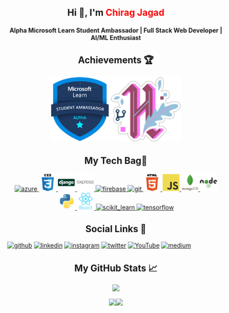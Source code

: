 <h2 align="center">Hi 👋, I'm <font style="color:red">Chirag Jagad</font></h2>
<h4 align="center">Alpha Microsoft Learn Student Ambassador | Full Stack Web Developer | Al/ML Enthusiast</h4>

<h2 align="center">Achievements 🏆 </h2>
 <p align="center"> <img src="https://github.com/chiragjagad/chiragjagad/blob/main/mlsa.png" / height ="150"> 
  <img src="https://github.com/chiragjagad/chiragjagad/blob/main/hacktoberfest.png" height ="150" /> </p>

<h2 align="center">My Tech Bag🎒 </h2>

<p align="center"> <a href="https://azure.microsoft.com/en-in/" target="_blank"> <img src="https://www.vectorlogo.zone/logos/microsoft_azure/microsoft_azure-icon.svg" alt="azure" width="40" height="40"/> </a> <a href="https://www.w3schools.com/css/" target="_blank"> <img src="https://raw.githubusercontent.com/devicons/devicon/master/icons/css3/css3-original-wordmark.svg" alt="css3" width="40" height="40"/> </a> <a href="https://www.djangoproject.com/" target="_blank"> <img src="https://raw.githubusercontent.com/devicons/devicon/master/icons/django/django-original.svg" alt="django" width="40" height="40"/> </a> <a href="https://expressjs.com" target="_blank"> <img src="https://raw.githubusercontent.com/devicons/devicon/master/icons/express/express-original-wordmark.svg" alt="express" width="40" height="40"/> </a> <a href="https://firebase.google.com/" target="_blank"> <img src="https://www.vectorlogo.zone/logos/firebase/firebase-icon.svg" alt="firebase" width="40" height="40"/> </a> <a href="https://git-scm.com/" target="_blank"> <img src="https://www.vectorlogo.zone/logos/git-scm/git-scm-icon.svg" alt="git" width="40" height="40"/> </a> <a href="https://www.w3.org/html/" target="_blank"> <img src="https://raw.githubusercontent.com/devicons/devicon/master/icons/html5/html5-original-wordmark.svg" alt="html5" width="40" height="40"/> </a> <a href="https://developer.mozilla.org/en-US/docs/Web/JavaScript" target="_blank"> <img src="https://raw.githubusercontent.com/devicons/devicon/master/icons/javascript/javascript-original.svg" alt="javascript" width="40" height="40"/> </a> <a href="https://www.mongodb.com/" target="_blank"> <img src="https://raw.githubusercontent.com/devicons/devicon/master/icons/mongodb/mongodb-original-wordmark.svg" alt="mongodb" width="40" height="40"/> </a> <a href="https://nodejs.org" target="_blank"> <img src="https://raw.githubusercontent.com/devicons/devicon/master/icons/nodejs/nodejs-original-wordmark.svg" alt="nodejs" width="40" height="40"/> </a> <a href="https://www.python.org" target="_blank"> <img src="https://raw.githubusercontent.com/devicons/devicon/master/icons/python/python-original.svg" alt="python" width="40" height="40"/> </a> <a href="https://reactjs.org/" target="_blank"> <img src="https://raw.githubusercontent.com/devicons/devicon/master/icons/react/react-original-wordmark.svg" alt="react" width="40" height="40"/> </a> <a href="https://scikit-learn.org/" target="_blank"> <img src="https://upload.wikimedia.org/wikipedia/commons/0/05/Scikit_learn_logo_small.svg" alt="scikit_learn" width="40" height="40"/> </a> <a href="https://www.tensorflow.org" target="_blank"> <img src="https://www.vectorlogo.zone/logos/tensorflow/tensorflow-icon.svg" alt="tensorflow" width="40" height="40"/> </a> </p>

<h2 align="center">Social Links 🔗 </h2>

[<img src='https://cdn.jsdelivr.net/npm/simple-icons@3.0.1/icons/github.svg' alt='github' height='40'>](https://github.com/chiragjagad)  [<img src='https://cdn.jsdelivr.net/npm/simple-icons@3.0.1/icons/linkedin.svg' alt='linkedin' height='40'>](https://www.linkedin.com/in/chirag-jagad/)  [<img src='https://cdn.jsdelivr.net/npm/simple-icons@3.0.1/icons/instagram.svg' alt='instagram' height='40'>](https://www.instagram.com/heychirag/)  [<img src='https://cdn.jsdelivr.net/npm/simple-icons@3.0.1/icons/twitter.svg' alt='twitter' height='40'>](https://twitter.com/heychiraggg)  [<img src='https://cdn.jsdelivr.net/npm/simple-icons@3.0.1/icons/youtube.svg' alt='YouTube' height='40'>](https://www.youtube.com/channel/UCSkrrmYQ7HS9e6fz5SGrcjA)  [<img src='https://cdn.jsdelivr.net/npm/simple-icons@3.0.1/icons/medium.svg' alt='medium' height='40'>](https://chiragjagad.medium.com/)  

<h2 align="center">My GitHub Stats 📈 </h2>

 <p align="center"> <img src="https://visitor-badge.laobi.icu/badge?page_id=chiragjagad.chiragjagad" /> </p>

 <p align="center"><img  align="top" src="https://github-readme-stats.vercel.app/api?username=chiragjagad&show_icons=true&theme=radical&include_all_commits=true&count_private=true" /><img  align="top" src="https://github-readme-stats.vercel.app/api/top-langs/?username=chiragjagad&layout=compact&show_icons=true&theme=radical" /></p>
 
